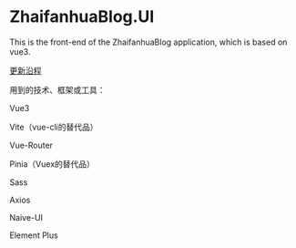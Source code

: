 # ZhaifanhuaBlog.UI

This is the front-end of the ZhaifanhuaBlog application, which is based on vue3.



[更新沿程](UpdateTimeline.md)



用到的技术、框架或工具：

Vue3

Vite（vue-cli的替代品）

Vue-Router

Pinia（Vuex的替代品）

Sass

Axios

Naive-UI

Element Plus
